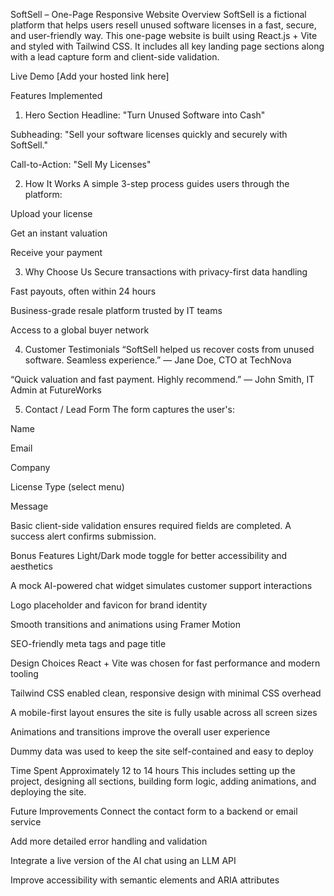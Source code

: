 SoftSell – One-Page Responsive Website
Overview
SoftSell is a fictional platform that helps users resell unused software licenses in a fast, secure, and user-friendly way. This one-page website is built using React.js + Vite and styled with Tailwind CSS. It includes all key landing page sections along with a lead capture form and client-side validation.

Live Demo
[Add your hosted link here]

Features Implemented
1. Hero Section
Headline: "Turn Unused Software into Cash"

Subheading: "Sell your software licenses quickly and securely with SoftSell."

Call-to-Action: "Sell My Licenses"

2. How It Works
A simple 3-step process guides users through the platform:

Upload your license

Get an instant valuation

Receive your payment

3. Why Choose Us
Secure transactions with privacy-first data handling

Fast payouts, often within 24 hours

Business-grade resale platform trusted by IT teams

Access to a global buyer network

4. Customer Testimonials
“SoftSell helped us recover costs from unused software. Seamless experience.”
— Jane Doe, CTO at TechNova

“Quick valuation and fast payment. Highly recommend.”
— John Smith, IT Admin at FutureWorks

5. Contact / Lead Form
The form captures the user's:

Name

Email

Company

License Type (select menu)

Message

Basic client-side validation ensures required fields are completed. A success alert confirms submission.

Bonus Features
Light/Dark mode toggle for better accessibility and aesthetics

A mock AI-powered chat widget simulates customer support interactions

Logo placeholder and favicon for brand identity

Smooth transitions and animations using Framer Motion

SEO-friendly meta tags and page title

Design Choices
React + Vite was chosen for fast performance and modern tooling

Tailwind CSS enabled clean, responsive design with minimal CSS overhead

A mobile-first layout ensures the site is fully usable across all screen sizes

Animations and transitions improve the overall user experience

Dummy data was used to keep the site self-contained and easy to deploy

Time Spent
Approximately 12 to 14 hours
This includes setting up the project, designing all sections, building form logic, adding animations, and deploying the site.

Future Improvements
Connect the contact form to a backend or email service

Add more detailed error handling and validation

Integrate a live version of the AI chat using an LLM API

Improve accessibility with semantic elements and ARIA attributes
